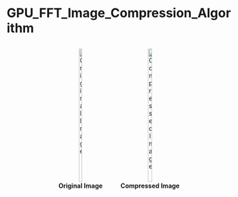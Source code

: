 # GPU_FFT_Image_Compression_Algorithm


<p align="center">
  <span style="display:inline-block; text-align:center; margin:10px;">
    <img alt="Original Image" width="25%" height="300px" src="https://github.com/user-attachments/assets/7913219c-9957-43fc-becb-dbf65e77cc05"><br>
    <b>Original Image</b>
  </span>
  <span style="display:inline-block; text-align:center; margin:10px;">
    <img alt="Compressed Image" width="25%" height="300px" src="https://github.com/user-attachments/assets/d82269eb-fe92-4357-b816-803ce49ae81b"><br>
    <b>Compressed Image</b>
  </span>
</p>
